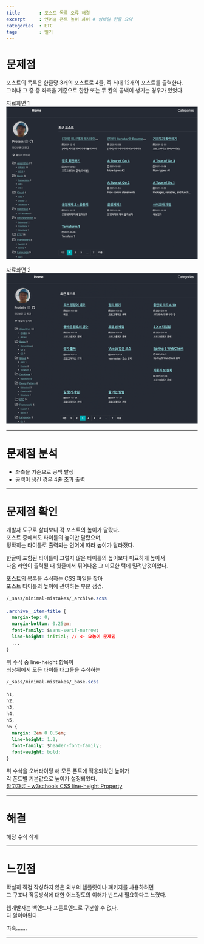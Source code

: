 ```yaml
---
title       : 포스트 목록 오류 해결
excerpt     : 언어별 폰트 높이 차이 # 썸네일 한줄 요약
categories  : ETC
tags        : 일기
---
```


# 문제점

포스트의 목록은 한줄당 3개의 포스트로 4줄, 즉 최대 12개의 포스트를 출력한다.  
그러나 그 중 중 좌측을 기준으로 한칸 또는 두 칸의 공백이 생기는 경우가 있었다.

자료화면 1
<img src="/assets/images/posts/2022-06-02-post_list_gap_fix/row_error_image_1.png" alt="자료화면1">

자료화면 2
<img src="/assets/images/posts/2022-06-02-post_list_gap_fix/row_error_image_2.png" alt="자료화면2">

---

# 문제점 분석

- 좌측을 기준으로 공백 발생
- 공백이 생긴 경우 4줄 초과 출력

---

# 문제점 확인

개발자 도구로 살펴보니 각 포스트의 높이가 달랐다.  
포스트 중에서도 타이틀의 높이만 달랐으며,  
정확히는 타이틀로 출력되는 언어에 따라 높이가 달라졌다.

한글이 포함된 타이틀이 그렇지 않은 타이틀의 높이보다 미묘하게 높아서  
다음 라인이 출력될 때 윗줄에서 튀어나온 그 미묘한 턱에 밀려난것이었다.

포스트의 목록을 수식하는 CSS 파일을 찾아  
포스트 타이틀의 높이에 관여하는 부분 점검.

```css
/_sass/minimal-mistakes/_archive.scss

.archive__item-title {
  margin-top: 0;
  margin-bottom: 0.25em;
  font-family: $sans-serif-narrow;
  line-height: initial; // <- 요놈이 문제임
  ...
}
```

위 수식 중 line-height 항목이  
최상위에서 모든 타이틀 태그들을 수식하는  

```css
/_sass/minimal-mistakes/_base.scss

h1,
h2,
h3,
h4,
h5,
h6 {
  margin: 2em 0 0.5em;
  line-height: 1.2;
  font-family: $header-font-family;
  font-weight: bold;
}
```

위 수식을 오버라이딩 해 모든 폰트에 적용되었던 높이가  
각 폰트별 기본값으로 높이가 설정되었다.  
[참고자료 - w3schools CSS line-height Property](https://www.w3schools.com/cssref/pr_dim_line-height.asp)

---

# 해결

해당 수식 삭제  

---

# 느낀점

확실히 직접 작성하지 않은 외부의 템플릿이나 패키지를 사용하려면  
그 구조나 작동방식에 대한 어느정도의 이해가 반드시 필요하다고 느꼈다.  

웹개발자는 백엔드나 프론트엔드로 구분할 수 없다.  
다 알아야된다.

따흑.......

---
